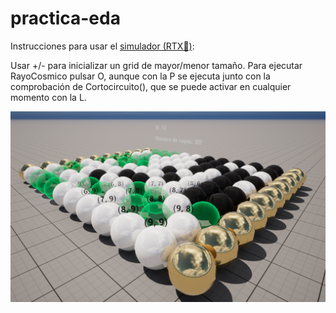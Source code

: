 # practica-eda

Instrucciones para usar el [simulador (RTX🤯)](https://uvaes-my.sharepoint.com/:u:/g/personal/daniel_garcia22_estudiantes_uva_es/EdpeRgacOLVJj8mSAvjfyJEB9ItaQOrcIdJ6N8EN3hVUEA?e=k3Ad71): 

Usar +/- para inicializar un grid de mayor/menor tamaño. Para ejecutar RayoCosmico pulsar O, aunque con la P se ejecuta junto con la comprobación de Cortocircuito(), que se puede activar en cualquier momento con la L.

![image](https://github.com/cardstdani/practica-eda/blob/main/ProjectEDA/Untitled.png)
